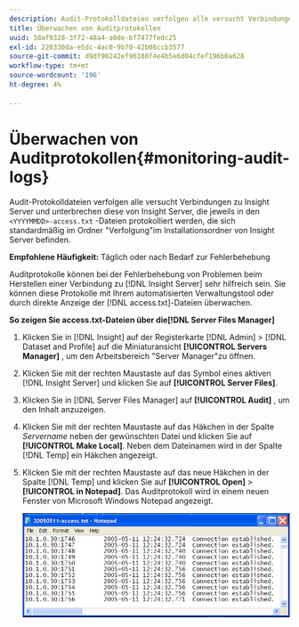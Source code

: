 ```yaml
---
description: Audit-Protokolldateien verfolgen alle versucht Verbindungen zu Insight Server und unterbrechen diese. Jedes dieser Protokolle ist in den Dateien <JJJJMMTT>-access.txt protokolliert, die sich standardmäßig im Ordner "Audit"im Installationsordner von Insight Server befinden.
title: Überwachen von Auditprotokollen
uuid: 38af9328-3f72-48a4-a0de-bf7477fedc25
exl-id: 220330da-e5dc-4ac0-9b70-42b08ccb3577
source-git-commit: d9df90242ef96188f4e4b5e6d04cfef196b0a628
workflow-type: tm+mt
source-wordcount: '196'
ht-degree: 4%

---
```


# Überwachen von Auditprotokollen{#monitoring-audit-logs}

Audit-Protokolldateien verfolgen alle versucht Verbindungen zu Insight Server und unterbrechen diese von Insight Server, die jeweils in den `<YYYYMMDD>-access.txt` -Dateien protokolliert werden, die sich standardmäßig im Ordner &quot;Verfolgung&quot;im Installationsordner von Insight Server befinden.

**Empfohlene Häufigkeit:** Täglich oder nach Bedarf zur Fehlerbehebung

Auditprotokolle können bei der Fehlerbehebung von Problemen beim Herstellen einer Verbindung zu [!DNL Insight Server] sehr hilfreich sein. Sie können diese Protokolle mit Ihrem automatisierten Verwaltungstool oder durch direkte Anzeige der [!DNL access.txt]-Dateien überwachen.

**So zeigen Sie access.txt-Dateien über die[!DNL Server Files Manager]**

1. Klicken Sie in [!DNL Insight] auf der Registerkarte [!DNL Admin] > [!DNL Dataset and Profile] auf die Miniaturansicht **[!UICONTROL Servers Manager]** , um den Arbeitsbereich &quot;Server Manager&quot;zu öffnen.
1. Klicken Sie mit der rechten Maustaste auf das Symbol eines aktiven [!DNL Insight Server] und klicken Sie auf **[!UICONTROL Server Files]**.
1. Klicken Sie in [!DNL Server Files Manager] auf **[!UICONTROL Audit]** , um den Inhalt anzuzeigen.
1. Klicken Sie mit der rechten Maustaste auf das Häkchen in der Spalte *Servername* neben der gewünschten Datei und klicken Sie auf **[!UICONTROL Make Local]**. Neben dem Dateinamen wird in der Spalte [!DNL Temp] ein Häkchen angezeigt.
1. Klicken Sie mit der rechten Maustaste auf das neue Häkchen in der Spalte [!DNL Temp] und klicken Sie auf **[!UICONTROL Open]** > **[!UICONTROL in Notepad]**. Das Auditprotokoll wird in einem neuen Fenster von Microsoft Windows Notepad angezeigt.

   ![Schritt-Info](assets/cfg_accesscontrol_accessFile.png)
